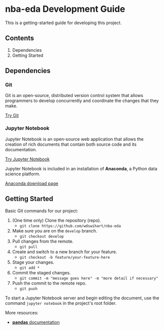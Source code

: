 # nba-eda Development Guide

This is a getting-started guide for developing this project.

## Contents

1. Dependencies
2. Getting Started

## Dependencies

### Git

Git is an open-source, distributed version control system that allows
programmers to develop concurrently and coordinate the changes that they make.

[Try Git](https://try.github.io/levels/1/challenges/1)

### Jupyter Notebook

Jupyter Notebook is an open-source web application that allows the creation of rich 
documents that contain both source code and its documentation.

[Try Jupyter Notebook](https://try.jupyter.org/)

Jupyter Notebook is included in an installation of **Anaconda**, a Python data 
science platform.

[Anaconda download page](https://www.anaconda.com/download/#linux)

## Getting Started

Basic Git commands for our project:

1. (One time only) Clone the repository (repo).
    - `git clone https://github.com/wdswihart/nba-eda`
2. Make sure you are on the `develop` branch.
    - `git checkout develop`
3. Pull changes from the remote.
    - `git pull`
4. Create and switch to a new branch for your feature.
    - `git checkout -b feature/your-feature-here`
5. Stage your changes.
    - `git add *`
6. Commit the staged changes.
    - `git commit -m "message goes here" -m "more detail if necessary"`
7. Push the commit to the remote repo.
    - `git push`

To start a Jupyter Notebook server and begin editing the document, use the command
`jupyter notebook` in the project's root folder.

More resources:

- [**pandas** documentation](http://pandas.pydata.org/pandas-docs/stable/)
